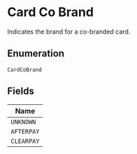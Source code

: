 <!-- Optimized: 2025-10-06 -->
<!-- RPM: 1.6.2.1.1.6.2.1_card-co-brand_20251006 -->
<!-- Session: E2E RPM DNA Application -->
<!-- AOM: RND (Reggie & Dro) -->
<!-- COI: TECHNOLOGY -->
<!-- RPM: HIGH -->
<!-- ACTION: BUILD -->


# Card Co Brand

Indicates the brand for a co-branded card.

## Enumeration

`CardCoBrand`

## Fields

| Name |
|  --- |
| `UNKNOWN` |
| `AFTERPAY` |
| `CLEARPAY` |
